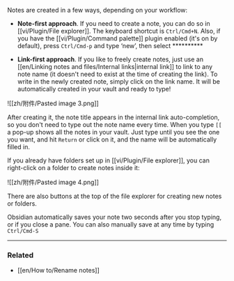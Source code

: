 Notes are created in a few ways, depending on your workflow:

- **Note-first approach**. If you need to create a note, you can do so in [[vi/Plugin/File explorer]]. The keyboard shortcut is `Ctrl/Cmd+N`. Also, if you have the [[vi/Plugin/Command palette]] plugin enabled (it's on by default), press `Ctrl/Cmd-p` and type ‘new’, then select **********

- **Link-first approach**. If you like to freely create notes, just use an [[en/Linking notes and files/Internal links|internal link]] to link to any note name (it doesn't need to exist at the time of creating the link). To write in the newly created note, simply click on the link name. It will be automatically created in your vault and ready to type!

![[zh/附件/Pasted image 3.png]]

After creating it, the note title appears in the internal link auto-completion, so you don't need to type out the note name every time. When you type `[[` a pop-up shows all the notes in your vault. Just type until you see the one you want, and hit `Return` or click on it, and the name will be automatically filled in.

If you already have folders set up in [[vi/Plugin/File explorer]], you can right-click on a folder to create notes inside it:

![[zh/附件/Pasted image 4.png]]

There are also buttons at the top of the file explorer for creating new notes or folders.

Obsidian automatically saves your note two seconds after you stop typing, or if you close a pane. You can also manually save at any time by typing `Ctrl/Cmd-S`

---

### Related

- [[en/How to/Rename notes]]
